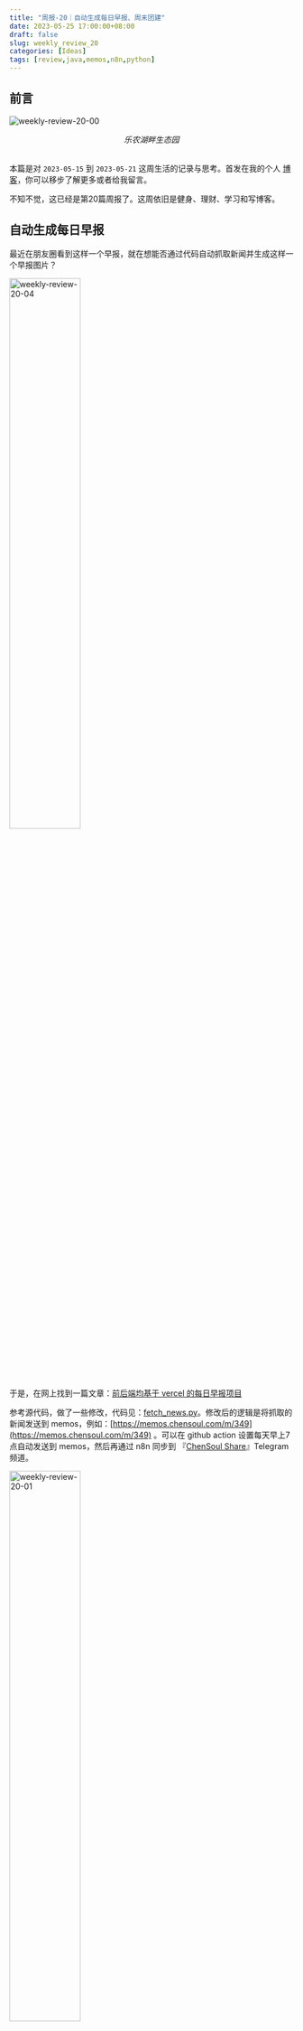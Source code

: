 ```yaml
---
title: "周报-20｜自动生成每日早报、周末团建"
date: 2023-05-25 17:00:00+08:00
draft: false
slug: weekly_review_20
categories: [Ideas]
tags: [review,java,memos,n8n,python]
---
```


## 前言

![weekly-review-20-00](https://chensoul.oss-cn-hangzhou.aliyuncs.com/images/weekly-review-20-00.jpeg)

<center><i>乐农湖畔生态园</i></center>

<br/>

本篇是对 `2023-05-15` 到 `2023-05-21` 这周生活的记录与思考。首发在我的个人 [博客](https://blog.chensoul.com/)，你可以移步了解更多或者给我留言。



不知不觉，这已经是第20篇周报了。这周依旧是健身、理财、学习和写博客。



## 自动生成每日早报

最近在朋友圈看到这样一个早报，就在想能否通过代码自动抓取新闻并生成这样一个早报图片？

<img src="https://chensoul.oss-cn-hangzhou.aliyuncs.com/images/weekly-review-20-04.jpeg" alt="weekly-review-20-04" style="width:50%;" />

于是，在网上找到一篇文章：[前后端均基于 vercel 的每日早报项目](https://icodeq.com/2022/5fe2010403bb/)



参考源代码，做了一些修改，代码见：[fetch_news.py](https://github.com/chensoul/chensoul/blob/main/fetch_news.py)。修改后的逻辑是将抓取的新闻发送到 memos，例如：[https://memos.chensoul.com/m/349](https://memos.chensoul.com/m/349) 。可以在 github action 设置每天早上7点自动发送到 memos，然后再通过 n8n 同步到 『[ChenSoul Share](https://t.me/chensoul_share)』Telegram 频道。

<img src="https://chensoul.oss-cn-hangzhou.aliyuncs.com/images/weekly-review-20-01.png" alt="weekly-review-20-01" style="width: 50%;" />

在memos中导出的图片如下：

<img src="https://chensoul.oss-cn-hangzhou.aliyuncs.com/images/weekly-review-20-05.png" alt="weekly-review-20-05" style="width:50%;" />

如果能够通过 python 自动生成图片，那就更好了。记录一下，待以后实现。



## 团建

公司团建选择在周六，而且还是520这一天，真是会挑日子。很多人请假，最后只有13人参加团建，其中有8人是我们开发组的🤣。挑两张照片发到这里～

![weekly-review-20-03](https://chensoul.oss-cn-hangzhou.aliyuncs.com/images/weekly-review-20-03.jpeg)

![weekly-review-20-02](https://chensoul.oss-cn-hangzhou.aliyuncs.com/images/weekly-review-20-02.jpeg)

## 理财

这周总计支出 1861 元，明细如下：

- 5月15日：1027元，武功山旅游，加油327
- 5月16日：42元
- 5月17日：12元
- 5月18日：16元
- 5月19日：25元
- 5月20日：562元，看望六舅
- 5月21日：177元

## 健身

本周跑步 36 公里，最长跑步距离为 10 公里。明细数据如下：

![weekly-review-20-08](https://chensoul.oss-cn-hangzhou.aliyuncs.com/images/weekly-review-20-08.png)

我跑过了一些地方，希望随着时间推移，地图点亮的地方越来越多。2 年里我跑过 2个省份 2个城市。更多跑步数据在[跑步](https://run.chensoul.com/)主页。

## 工作

#### 博客

![weekly-review-20-07](https://chensoul.oss-cn-hangzhou.aliyuncs.com/images/weekly-review-20-07.png)

本周完成五篇博客：

- [Java设计模式：Abstract Document](/posts/2023/05/22/java-design-patterns-abstract-document/)
- [Java设计模式：Abstract Factory](/posts/2023/05/22/java-design-patterns-abstract-factory/)

- [《Effective Java 3》笔记11：当覆盖 equals 方法时，总要覆盖 hashCode 方法](/posts/2023/05/23/always-override-hashcode-when-you-override-equals/)

- [[译]Build Robust Continuous Integration With Docker and Friends](/posts/2023/05/22/docker-continuous-integration/)

- [Python学习1：注释、变量和常量](/posts/2023/05/23/python-comment-and-variable/)



## 本周分享

大部分有意思的内容会分享在 『[ChenSoul Share](https://t.me/chensoul_share)』Telegram 频道或者我的 [memos](https://memos.chensoul.com/) 中。我写了一个 python 脚本从 memos读取最近一周的 memos 记录。

- **2023-05-19** 陈皓（左耳朵耗子）前年做过一次直播访谈，谈到了技术、行业、创业的各个方面。本文是访谈内容的文字整理，以此纪念他。  [https://mp.weixin.qq.com/s/bOnW8gDJ-dXp4KbAjhDw9A](https://mp.weixin.qq.com/s/bOnW8gDJ-dXp4KbAjhDw9A)  `#memos` `#skill` `#tool`
- **2023-05-17** 用 Material for MkDocs 来生成专业的技术文档 [https://vra.github.io/2023/05/17/mkdocs-material-tutorial/](https://vra.github.io/2023/05/17/mkdocs-material-tutorial/)  `#memos` `#tool`
- **2023-05-17** 基于  Popsy 创建自己的个人主页 [https://popsy.co/](https://popsy.co/) `#memos` `#tool`
- **2023-05-17** Hellonext是一种反馈管理平台，它可以帮助组织、企业和开发团队更好地管理用户反馈和需求。它提供了一个用户友好的界面，使用户可以轻松地提交反馈和建议，而管理人员可以使用该平台来跟踪和组织这些反馈，并确定哪些反馈应该优先考虑实现。Hellonext还提供了数据分析和报告功能，帮助管理人员了解用户反馈的趋势和优先级，以便更好地满足用户需求。 [https://hellonext.co/](https://hellonext.co/) `#memos` `#tool`
- **2023-05-17** Dify 是一个简单且能力丰富的自然语言编程工具。你可以用它搭建商用级应用，个人助理。如果你想自己开发应用，Dify 也能为你省下接入 OpenAI 的后端工作，但使用我们逐步提供高的可视化运营能力，你可以持续的改进和训练你的 GPT 模型。 [https://docs.dify.ai/v/zh-hans/getting-started/intro-to-dify](https://docs.dify.ai/v/zh-hans/getting-started/intro-to-dify) `#tool` `#memos`
- **2023-05-17** 用200行python代码实现dns服务器的教程 [https://implement-dns.wizardzines.com/](https://implement-dns.wizardzines.com/)  `#memos` `#tool`
- **2023-05-17** postman 推出了postbot，使用人工智能帮助您调试和理解 API、更快地编写测试  [https://blog.postman.com/introducing-postbot-postmans-new-ai-assistant/](https://blog.postman.com/introducing-postbot-postmans-new-ai-assistant/)  `#tool` `#memos`
- **2023-05-17** [https://imgg.gg/](https://imgg.gg/) 是一个可以将任意 sms 内容转换成为图片的工具，不用担心在 APP 上截图会泄漏隐私。生成的图片的样式很像 [https://poet.so/](https://poet.so/) ，不过Poet.so 只能生成推特、linkedin、shopify 的分享图。 `#tool` `#memos`
- **2023-05-17** 都知道 ffmpeg 是媒体文件处理的瑞士军刀，但命令行的操作对大部分人来说确实会面临迷茫和繁琐。FFmpeg.guide 就是一个图形化生成 ffmpeg 命令的工具。  网站地址：[https://ffmpeg.guide/](https://ffmpeg.guide/) `#tool` `#memos`



以上。
